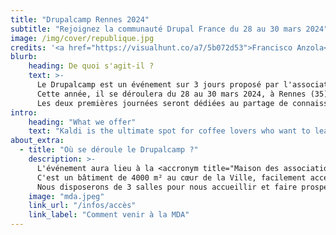 ```yaml
---
title: "Drupalcamp Rennes 2024"
subtitle: "Rejoignez la communauté Drupal France du 28 au 30 mars 2024"
image: /img/cover/republique.jpg
credits: '<a href="https://visualhunt.co/a7/5b072d53">Francisco Anzola</a> on <a href="https://visualhunt.com/re10/392aa3ce">Visualhunt.com</a>'
blurb:
    heading: De quoi s'agit-il ?
    text: >-
      Le Drupalcamp est un événement sur 3 jours proposé par l'association Drupal France et francophonie.
      Cette année, il se déroulera du 28 au 30 mars 2024, à Rennes (35).
      Les deux premières journées seront dédiées au partage de connaissances via des conférences et la troisième journée sera orientée contribution.
intro:
    heading: "What we offer"
    text: "Kaldi is the ultimate spot for coffee lovers who want to learn about their java’s origin and support the farmers that grew it. We take coffee production, roasting and brewing seriously and we’re glad to pass that knowledge to anyone."
about_extra:
  - title: "Où se déroule le Drupalcamp ?"
    description: >-
      L'événement aura lieu à la <accronym title="Maison des associations">MDA</accronym> de Rennes.
      C'est un bâtiment de 4000 m² au cœur de la Ville, facilement accessible (proximité gare et métro) et dédié aux associations.
      Nous disposerons de 3 salles pour nous accueillir et faire prospérer le chaleureux esprit communautaire qui nous caractérise.
    image: "mda.jpeg"
    link_url: "/infos/accès"
    link_label: "Comment venir à la MDA"
---
```


